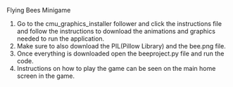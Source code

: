 Flying Bees Minigame

1. Go to the cmu_graphics_installer follower and click the instructions file and follow the instructions to download the animations and graphics needed to run the application.
2. Make sure to also download the PIL(Pillow Library) and the bee.png file.
3. Once everything is downloaded open the beeproject.py file and run the code.
4. Instructions on how to play the game can be seen on the main home screen in the game.
